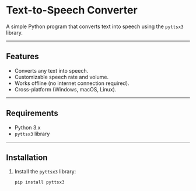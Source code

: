 # Text-to-Speech Converter

A simple Python program that converts text into speech using the `pyttsx3` library.

---

## Features
- Converts any text into speech.
- Customizable speech rate and volume.
- Works offline (no internet connection required).
- Cross-platform (Windows, macOS, Linux).

---

## Requirements
- Python 3.x
- `pyttsx3` library

---

## Installation

1. Install the `pyttsx3` library:
   ```bash
   pip install pyttsx3